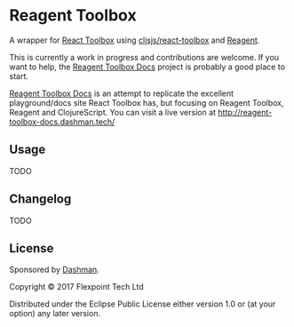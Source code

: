 # Reagent Toolbox

A wrapper for [React Toolbox](http://react-toolbox.com/) using [cljsjs/react-toolbox](https://clojars.org/cljsjs/react-toolbox)
and [Reagent](https://reagent-project.github.io/).

This is currently a work in progress and contributions are welcome. If you want to help, the [Reagent Toolbox Docs](https://github.com/dashmantech/reagent-toolbox-docs)
project is probably a good place to start.
 
[Reagent Toolbox Docs](https://github.com/dashmantech/reagent-toolbox-docs) is an attempt to replicate the excellent
playground/docs site React Toolbox has, but focusing on Reagent Toolbox, Reagent and ClojureScript. You can visit a
live version at http://reagent-toolbox-docs.dashman.tech/

## Usage

TODO

## Changelog

TODO

## License

Sponsored by [Dashman](https://dashman.tech).

Copyright © 2017 Flexpoint Tech Ltd

Distributed under the Eclipse Public License either version 1.0 or (at your option) any later version.
